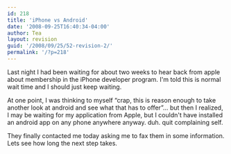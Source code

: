 ```yaml
---
id: 218
title: 'iPhone vs Android'
date: '2008-09-25T16:40:34-04:00'
author: Tea
layout: revision
guid: '/2008/09/25/52-revision-2/'
permalink: '/?p=218'
---
```


Last night I had been waiting for about two weeks to hear back from apple about membership in the iPhone developer program. I'm told this is normal wait time and I should just keep waiting.

At one point, I was thinking to myself “crap, this is reason enough to take another look at android and see what that has to offer”… but then I realized, I may be waiting for my application from Apple, but I couldn't have installed an android app on any phone anywhere anyway. duh. quit complaining self.

They finally contacted me today asking me to fax them in some information. Lets see how long the next step takes.